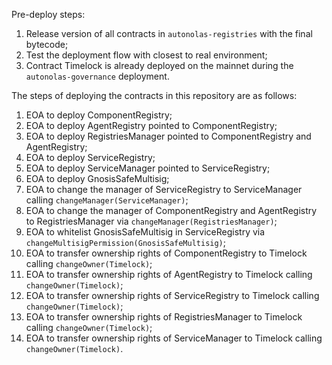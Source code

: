 
Pre-deploy steps:
1. Release version of all contracts in `autonolas-registries` with the final bytecode;
2. Test the deployment flow with closest to real environment;
3. Contract Timelock is already deployed on the mainnet during the `autonolas-governance` deployment.

The steps of deploying the contracts in this repository are as follows:

1. EOA to deploy ComponentRegistry;
2. EOA to deploy AgentRegistry pointed to ComponentRegistry;
3. EOA to deploy RegistriesManager pointed to ComponentRegistry and AgentRegistry;
4. EOA to deploy ServiceRegistry;
5. EOA to deploy ServiceManager pointed to ServiceRegistry;
6. EOA to deploy GnosisSafeMultisig;
7. EOA to change the manager of ServiceRegistry to ServiceManager calling `changeManager(ServiceManager)`;
8. EOA to change the manager of ComponentRegistry and AgentRegistry to RegistriesManager via `changeManager(RegistriesManager)`;
9. EOA to whitelist GnosisSafeMultisig in ServiceRegistry via `changeMultisigPermission(GnosisSafeMultisig)`;
10. EOA to transfer ownership rights of ComponentRegistry to Timelock calling `changeOwner(Timelock)`;
11. EOA to transfer ownership rights of AgentRegistry to Timelock calling `changeOwner(Timelock)`;
12. EOA to transfer ownership rights of ServiceRegistry to Timelock calling `changeOwner(Timelock)`;
13. EOA to transfer ownership rights of RegistriesManager to Timelock calling `changeOwner(Timelock)`;
14. EOA to transfer ownership rights of ServiceManager to Timelock calling `changeOwner(Timelock)`.